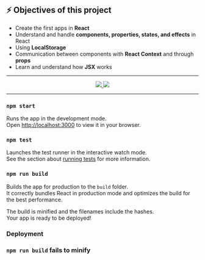 ## ⚡ Objectives of this project 

- Create the first apps in **React**
- Understand and handle **components, properties, states, and effects** in React
- Using **LocalStorage**
- Communication between components with **React Context** and through **props**
- Learn and understand how **JSX** works
---

<p align="center">
<a href="">
    <img src="https://img.icons8.com/material-outlined/30/689d6a/pdf.png"/>
  </a>
<a href="https://github.com/cpl121/cpl121/blob/main/Cesar_CV.pdf">
    <img src="https://img.icons8.com/material-outlined/30/689d6a/parse-from-clipboard.png"/>
  </a>
</p>

---

### `npm start`

Runs the app in the development mode.\
Open [http://localhost:3000](http://localhost:3000) to view it in your browser.

### `npm test`

Launches the test runner in the interactive watch mode.\
See the section about [running tests](https://facebook.github.io/create-react-app/docs/running-tests) for more information.

### `npm run build`

Builds the app for production to the `build` folder.\
It correctly bundles React in production mode and optimizes the build for the best performance.

The build is minified and the filenames include the hashes.\
Your app is ready to be deployed!

### Deployment

### `npm run build` fails to minify
